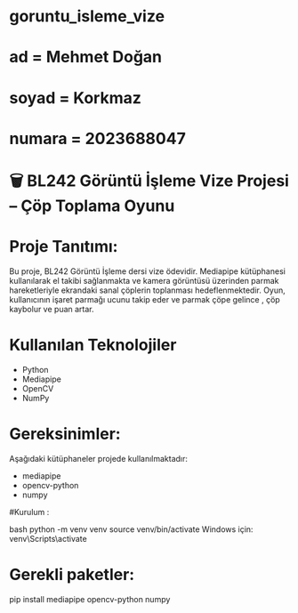 # goruntu_isleme_vize
# ad = Mehmet Doğan
# soyad = Korkmaz
# numara = 2023688047

# 🗑️ BL242 Görüntü İşleme Vize Projesi – Çöp Toplama Oyunu

# Proje Tanıtımı:

Bu proje, BL242 Görüntü İşleme dersi  vize ödevidir. Mediapipe kütüphanesi kullanılarak el takibi sağlanmakta ve kamera görüntüsü üzerinden parmak hareketleriyle ekrandaki sanal çöplerin toplanması hedeflenmektedir.
Oyun, kullanıcının işaret parmağı ucunu takip eder ve parmak çöpe gelince , çöp kaybolur ve puan artar.

# Kullanılan Teknolojiler
- Python
- Mediapipe
- OpenCV
- NumPy

 # Gereksinimler:
 Aşağıdaki kütüphaneler projede kullanılmaktadır:


- mediapipe
- opencv-python
- numpy

 #Kurulum :
 
bash
python -m venv venv
source venv/bin/activate Windows için: venv\Scripts\activate

# Gerekli paketler:

pip install mediapipe opencv-python numpy
